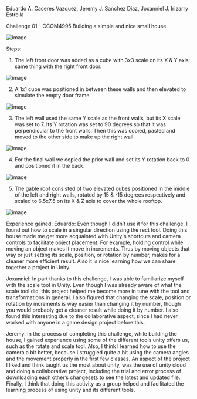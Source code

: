 Eduardo A. Caceres Vazquez,
Jeremy J. Sanchez Diaz,
Joxanniel J. Irizarry Estrella

Challenge 01 - CCOM4995
Building a simple and nice small house.

![image](https://github.com/user-attachments/assets/dd8ee510-7541-406c-b953-d9d3fc2df576)

Steps:
1.  The left front door was added as a cube with 3x3 scale on its X & Y axis; same thing with the right front door.

![image](https://github.com/user-attachments/assets/66da9d95-d231-4d3b-a448-369b2793ff84)

2.  A 1x1 cube was positioned in between these walls and then elevated to simulate the empty door frame.

![image](https://github.com/user-attachments/assets/a0448c92-2d9d-47af-ba52-a8f3403ed3b9)

3.  The left wall used the same Y scale as the front walls, but its X scale was set to 7. Its Y rotation was set to 90 degrees 
    so that it was perpendicular to the front walls. Then this was copied, pasted and moved to the other side to make up the right wall.

![image](https://github.com/user-attachments/assets/44df7735-22b8-4c45-aa54-13ebdfe3208c)

4.  For the final wall we copied the prior wall and set its Y rotation back to 0 and positioned it in the back.

![image](https://github.com/user-attachments/assets/a8253018-1230-47a5-a7cf-9a71bfaa4578)

5.  The gable roof consisted of two elevated cubes positioned in the middle of the left and right walls, rotated by 15 & -15 degrees
    respectively and scaled to 6.5x7.5 on its X & Z axis to cover the whole rooftop.

![image](https://github.com/user-attachments/assets/3360df08-a95e-4432-aa65-f8b4ef2a5702)

Experience gained:
Eduardo: Even though I didn’t use it for this challenge, I found out how to scale in a singular direction using the rect tool. 
         Doing this house made me get more acquainted with Unity's shortcuts and camera controls to facilitate object placement. 
         For example, holding control while moving an object makes it move in increments. Thus by moving objects that way or just 
         setting its scale, position, or rotation by number, makes for a cleaner more efficient result. Also it is nice learning 
         how we can share together a project in Unity.

Joxanniel: In part thanks to this challenge, I was able to familiarize myself with the scale tool in Unity. Even though I was already 
           aware of what the scale tool did, this project helped me become more in tune with the tool and transformations in general. 
           I also figured that changing the scale, position or rotation by increments is way easier than changing it by number, though 
           you would probably get a cleaner result while doing it by number. I also found this interesting due to the collaborative aspect, 
           since I had never worked with anyone in a game design project before this. 

Jeremy: In the process of completing this challenge, while building the house, I gained experience using some of the different tools unity offers us, such as the rotate and scale tool. Also, I think I learned how to use the camera a bit better, because I struggled quite a bit using the camera angles and the movement properly in the first few classes. An aspect of the project I liked and think taught us the most about unity, was the use of unity cloud and doing a collaborative project, including the trial and error process of downloading each other’s changesets to see the latest and updated file. Finally, I think that doing this activity as a group helped and facilitated the learning process of using unity and its different tools.
